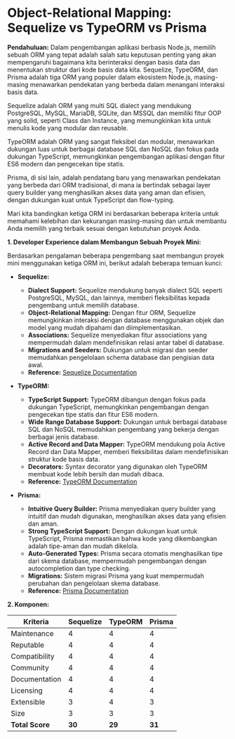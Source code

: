 # **Object-Relational Mapping: Sequelize vs TypeORM vs Prisma**

**Pendahuluan:**
Dalam pengembangan aplikasi berbasis Node.js, memilih sebuah ORM yang tepat adalah salah satu keputusan penting yang akan mempengaruhi bagaimana kita berinteraksi dengan basis data dan menentukan struktur dari kode basis data kita. Sequelize, TypeORM, dan Prisma adalah tiga ORM yang populer dalam ekosistem Node.js, masing-masing menawarkan pendekatan yang berbeda dalam menangani interaksi basis data. 

Sequelize adalah ORM yang multi SQL dialect yang mendukung PostgreSQL, MySQL, MariaDB, SQLite, dan MSSQL dan memiliki fitur OOP yang solid, seperti Class dan Instance, yang memungkinkan kita untuk menulis kode yang modular dan reusable. 

TypeORM adalah ORM yang sangat fleksibel dan modular, menawarkan dukungan luas untuk berbagai database SQL dan NoSQL dan fokus pada dukungan TypeScript, memungkinkan pengembangan aplikasi dengan fitur ES6 modern dan pengecekan tipe statis.

Prisma, di sisi lain, adalah pendatang baru yang menawarkan pendekatan yang berbeda dari ORM tradisional, di mana ia bertindak sebagai layer query builder yang menghasilkan akses data yang aman dan efisien, dengan dukungan kuat untuk TypeScript dan flow-typing.

Mari kita bandingkan ketiga ORM ini berdasarkan beberapa kriteria untuk memahami kelebihan dan kekurangan masing-masing dan untuk membantu Anda memilih yang terbaik sesuai dengan kebutuhan proyek Anda.

**1. Developer Experience dalam Membangun Sebuah Proyek Mini:**

Berdasarkan pengalaman beberapa pengembang saat membangun proyek mini menggunakan ketiga ORM ini, berikut adalah beberapa temuan kunci:

- **Sequelize:**
  - **Dialect Support:** Sequelize mendukung banyak dialect SQL seperti PostgreSQL, MySQL, dan lainnya, memberi fleksibilitas kepada pengembang untuk memilih database.
  - **Object-Relational Mapping:** Dengan fitur ORM, Sequelize memungkinkan interaksi dengan database menggunakan objek dan model yang mudah dipahami dan diimplementasikan.
  - **Associations:** Sequelize menyediakan fitur associations yang mempermudah dalam mendefinisikan relasi antar tabel di database.
  - **Migrations and Seeders:** Dukungan untuk migrasi dan seeder memudahkan pengelolaan schema database dan pengisian data awal.
  - **Reference:** [Sequelize Documentation](https://sequelize.org/master/)

- **TypeORM:**
  - **TypeScript Support:** TypeORM dibangun dengan fokus pada dukungan TypeScript, memungkinkan pengembangan dengan pengecekan tipe statis dan fitur ES6 modern.
  - **Wide Range Database Support:** Dukungan untuk berbagai database SQL dan NoSQL memudahkan pengembang yang bekerja dengan berbagai jenis database.
  - **Active Record and Data Mapper:** TypeORM mendukung pola Active Record dan Data Mapper, memberi fleksibilitas dalam mendefinisikan struktur kode basis data.
  - **Decorators:** Syntax decorator yang digunakan oleh TypeORM membuat kode lebih bersih dan mudah dibaca.
  - **Reference:** [TypeORM Documentation](https://typeorm.io/#/)

- **Prisma:**
  - **Intuitive Query Builder:** Prisma menyediakan query builder yang intuitif dan mudah digunakan, menghasilkan akses data yang efisien dan aman.
  - **Strong TypeScript Support:** Dengan dukungan kuat untuk TypeScript, Prisma memastikan bahwa kode yang dikembangkan adalah tipe-aman dan mudah dikelola.
  - **Auto-Generated Types:** Prisma secara otomatis menghasilkan tipe dari skema database, mempermudah pengembangan dengan autocompletion dan type checking.
  - **Migrations:** Sistem migrasi Prisma yang kuat mempermudah perubahan dan pengelolaan skema database.
  - **Reference:** [Prisma Documentation](https://www.prisma.io/docs/)

**2. Komponen:**

| Kriteria      | Sequelize | TypeORM | Prisma |
|---------------|-----------|---------|--------|
| Maintenance   | 4         | 4       | 4      |
| Reputable     | 4         | 4       | 4      |
| Compatibility | 4         | 4       | 4      |
| Community     | 4         | 4       | 4      |
| Documentation | 4         | 4       | 4      |
| Licensing     | 4         | 4       | 4      |
| Extensible    | 3         | 4       | 3      |
| Size          | 3         | 3       | 3      |
| **Total Score**   | **30**      | **29**    | **31**    |